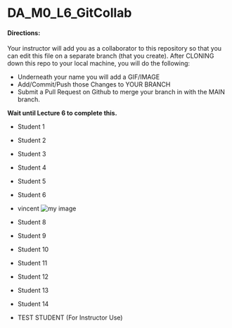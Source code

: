 # DA_M0_L6_GitCollab

#### Directions:  

Your instructor will add you as a collaborator to this repository so that you can edit this file on a separate branch (that you create).  After CLONING down this repo to your local machine, you will do the following:

- Underneath your name you will add a GIF/IMAGE
- Add/Commit/Push those Changes to YOUR BRANCH
- Submit a Pull Request on Github to merge your branch in with the MAIN branch.

<b>Wait until Lecture 6 to complete this.</b> 

- Student 1

- Student 2

- Student 3

- Student 4

- Student 5

- Student 6

- vincent
![my image](https://media3.giphy.com/media/v1.Y2lkPTc5MGI3NjExYW13NHoyMmxhbjZjY3l6amJuZTdtN2RkeXBzbjhla2kyNGJ2ZXI3cCZlcD12MV9pbnRlcm5hbF9naWZfYnlfaWQmY3Q9Zw/l41YiLaqBQDBuyFCU/giphy.gif)

- Student 8

- Student 9

- Student 10

- Student 11

- Student 12

- Student 13

- Student 14

- TEST STUDENT (For Instructor Use) 
